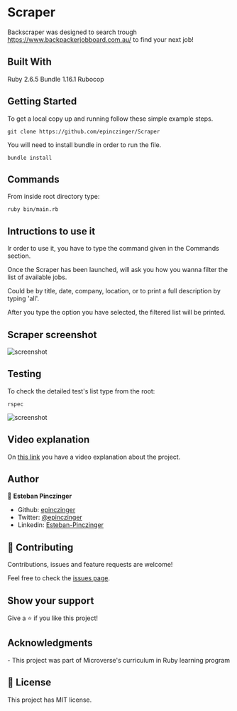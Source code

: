 # Scraper

Backscraper was designed to search trough https://www.backpackerjobboard.com.au/ to find your next job!

## Built With

Ruby 2.6.5
Bundle 1.16.1
Rubocop

## Getting Started

To get a local copy up and running follow these simple example steps.

```git clone https://github.com/epinczinger/Scraper```

You will need to install bundle in order to run the file.

```bundle install```

## Commands

From inside root directory type:

```ruby bin/main.rb```

## Intructions to use it

Ir order to use it, you have to type the command given in the Commands section.

Once the Scraper has been launched, will ask you how you wanna filter the list of available jobs.

Could be by title, date, company, location, or to print a full description by typing 'all'.

After you type the option you have selected, the filtered list will be printed.

## Scraper screenshot

![screenshot](/images/screenshot.png)

## Testing

To check the detailed test's list type from the root:

```rspec```

![screenshot](/images/screenshot_rspec.png)

## Video explanation

On [this link](https://www.loom.com/share/622625f9e6164cdb8e9cc592d6b24c9d) you have a video explanation about the project.

## Author

👤 **Esteban Pinczinger**

- Github: [epinczinger](https://github.com/epinczinger)
- Twitter: [@epinczinger](https://twitter.com/epinczinger)
- Linkedin: [Esteban-Pinczinger](https://www.linkedin.com/in/esteban-pinczinger/)

## 🤝 Contributing

Contributions, issues and feature requests are welcome!

Feel free to check the [issues page](issues/).

## Show your support

Give a ⭐️ if you like this project!

## Acknowledgments

​- This project was part of Microverse's curriculum in Ruby learning program

## 📝 License

​This project has MIT license.

